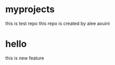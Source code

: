 # myprojects
this is test repo
this repo is created by alee aouini
<h1>hello</h1>
this is new feature
